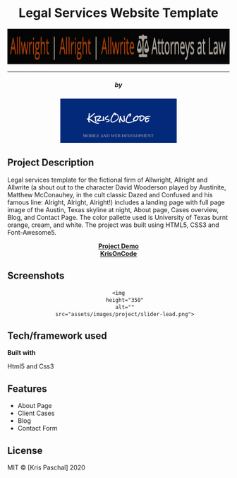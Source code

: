 

<div align="center">
	<h1> Legal Services Website Template</h1>
	<img
		height="80"
		alt=""
		src="assets/images/project/law-firm-logo.png">
</div>
<hr>
<div align="center">
	<h5>by</h5>
	<img
		height="100"
		alt=""
		src="assets/images/project/logobanner.png">
</div>


## Project Description
Legal services template for the fictional firm of Allwright, Allright and Allwrite (a shout out to the character David Wooderson played by Austinite, Matthew McConauhey, in the cult classic Dazed and Confused and his famous line: Alright, Alright, Alright!) includes a landing page with full page image of the Austin, Texas skyline at night, About page, Cases overview, Blog, and Contact Page. The color pallette used is University of Texas burnt orange, cream, and white. The project was built using HTML5, CSS3 and Font-Awesome5.

<p align="center">
	<strong>
        <a href="https://hardcore-goldberg-a17011.netlify.app/index.html">Project Demo</a>
		<br>
		<a href="https://krisoncode.com/">KrisOnCode</a>
	</strong>
</p>


## Screenshots

<div align="center">

	<img
		height="350"
		alt=""
		src="assets/images/project/slider-lead.png">

</div>

## Tech/framework used

<b>Built with</b>
<p>Html5 and Css3</p>

## Features
<ul>
	<li>About Page</li>
	<li>Client Cases</li>
	<li>Blog</li>
	<li>Contact Form</li>
</ul>


## License

MIT © [Kris Paschal] 2020
